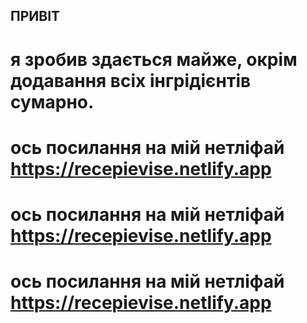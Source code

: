 ## ПРИВІТ
# я зробив здається майже, окрім додавання всіх інгрідієнтів сумарно.
# ось посилання на мій нетліфай https://recepievise.netlify.app
# ось посилання на мій нетліфай https://recepievise.netlify.app
# ось посилання на мій нетліфай https://recepievise.netlify.app
